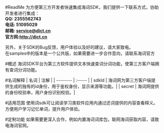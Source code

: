 #ReadMe
为方便第三方开发者快速集成海词SDK，我们提供一下联系方式，协助开发者进行集成：<br>
**QQ:	2355562743**<br>
**电话:	51095029**<br>
**邮箱:	service@dict.cn**<br>
**官方网:<a src="http://dict.cn">http://dict.cn</a>**

另外，关于SDK的Bug反馈，用户体验以及好的建议，请大家致电。<br>
在samples中的版本是一个公共版，如果需要进一步合作意向，请联系海词官方

#概述
海词SDK平台为第三方软件提供文本快速查词分词功能，使第三方客户端拥有查词分词功能。

#名词解释
| 名词        | 注解    | 
| --------    | :-----  | 
| sdkId  | 海词网为第三方客户端提供生成的独有的id身份，用于鉴权身份，显示来源等功能。|
| secret  | 海词网提供的身份校验串，用户身份识别校验。|

#适用范围
 使用词sdk可让阅读学习类软件应用内通过还词提供的内容查看释义。方便用户学习记忆单词，提升用户体验。

#定制功能
 如果需要更深入合作，例如内置海词词库包，联网海词获取内容，请致电海词官网。
 

	